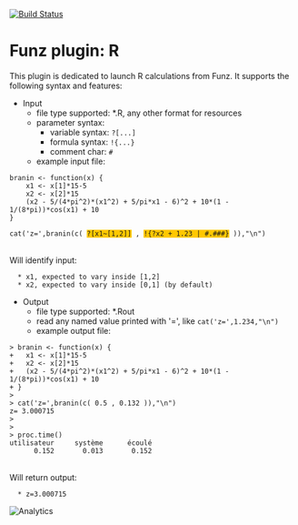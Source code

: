 [![Build Status](https://travis-ci.org/Funz/plugin-R.png)](https://travis-ci.org/Funz/plugin-R)

# Funz plugin: R

This plugin is dedicated to launch R calculations from Funz.
It supports the following syntax and features:

  * Input
    * file type supported: *.R, any other format for resources
    * parameter syntax: 
      * variable syntax: `?[...]`
      * formula syntax: `!{...}`
      * comment char: `#`
    * example input file:
<pre class="highlight"><code>branin <- function(x) {
	x1 <- x[1]*15-5   
	x2 <- x[2]*15     
	(x2 - 5/(4*pi^2)*(x1^2) + 5/pi*x1 - 6)^2 + 10*(1 - 1/(8*pi))*cos(x1) + 10
}

cat('z=',branin(c( <font style="background-color:rgb(255,200,0)">?[x1~[1,2]]</font> , <font style="background-color:rgb(255,200,0)">!{?x2 + 1.23 | #.###}</font> )),"\n")</code></pre><br/>Will identify input:
      * x1, expected to vary inside [1,2]
      * x2, expected to vary inside [0,1] (by default)

  * Output
    * file type supported: *.Rout
    * read any named value printed with '=', like `cat('z=',1.234,"\n")`
    * example output file:
<pre class="highlight"><code>> branin <- function(x) {
+ 	x1 <- x[1]*15-5   
+ 	x2 <- x[2]*15     
+ 	(x2 - 5/(4*pi^2)*(x1^2) + 5/pi*x1 - 6)^2 + 10*(1 - 1/(8*pi))*cos(x1) + 10
+ }
> 
> cat('z=',branin(c( 0.5 , 0.132 )),"\n")
z= 3.000715 
> 
> 
> proc.time()
utilisateur     système      écoulé 
      0.152       0.013       0.152 </code></pre><br/>Will return output:
      * z=3.000715 


![Analytics](https://ga-beacon.appspot.com/UA-109580-20/plugin-R)
